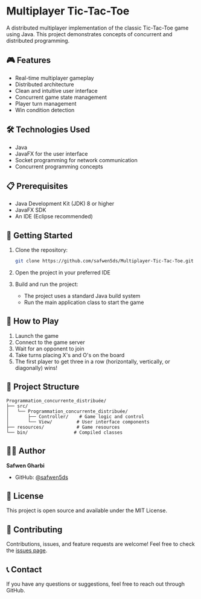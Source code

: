 # Multiplayer Tic-Tac-Toe

A distributed multiplayer implementation of the classic Tic-Tac-Toe game using Java. This project demonstrates concepts of concurrent and distributed programming.

## 🎮 Features

- Real-time multiplayer gameplay
- Distributed architecture
- Clean and intuitive user interface
- Concurrent game state management
- Player turn management
- Win condition detection

## 🛠️ Technologies Used

- Java
- JavaFX for the user interface
- Socket programming for network communication
- Concurrent programming concepts

## 📋 Prerequisites

- Java Development Kit (JDK) 8 or higher
- JavaFX SDK
- An IDE (Eclipse recommended)

## 🚀 Getting Started

1. Clone the repository:
   ```bash
   git clone https://github.com/safwen5ds/Multiplayer-Tic-Tac-Toe.git
   ```

2. Open the project in your preferred IDE

3. Build and run the project:
   - The project uses a standard Java build system
   - Run the main application class to start the game

## 🎯 How to Play

1. Launch the game
2. Connect to the game server
3. Wait for an opponent to join
4. Take turns placing X's and O's on the board
5. The first player to get three in a row (horizontally, vertically, or diagonally) wins!

## 📁 Project Structure

```
Programmation_concurrente_distribuée/
├── src/
│   └── Programmation_concurrente_distribuée/
│       ├── Controller/    # Game logic and control
│       └── View/         # User interface components
├── resources/            # Game resources
└── bin/                 # Compiled classes
```

## 👨‍💻 Author

**Safwen Gharbi**
- GitHub: [@safwen5ds](https://github.com/safwen5ds)

## 📝 License

This project is open source and available under the MIT License.

## 🤝 Contributing

Contributions, issues, and feature requests are welcome! Feel free to check the [issues page](https://github.com/safwen5ds/Multiplayer-Tic-Tac-Toe/issues).

## 📞 Contact

If you have any questions or suggestions, feel free to reach out through GitHub.